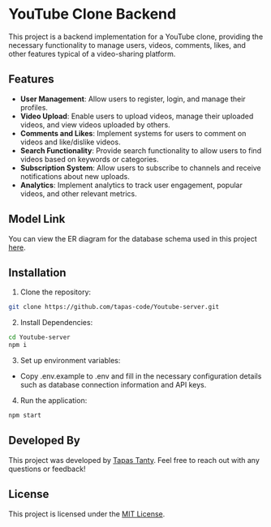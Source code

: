# YouTube Clone Backend

This project is a backend implementation for a YouTube clone, providing the necessary functionality to manage users, videos, comments, likes, and other features typical of a video-sharing platform.

## Features

- **User Management**: Allow users to register, login, and manage their profiles.
- **Video Upload**: Enable users to upload videos, manage their uploaded videos, and view videos uploaded by others.
- **Comments and Likes**: Implement systems for users to comment on videos and like/dislike videos.
- **Search Functionality**: Provide search functionality to allow users to find videos based on keywords or categories.
- **Subscription System**: Allow users to subscribe to channels and receive notifications about new uploads.
- **Analytics**: Implement analytics to track user engagement, popular videos, and other relevant metrics.

## Model Link

You can view the ER diagram for the database schema used in this project [here](https://app.eraser.io/workspace/YtPqZ1VogxGy1jzIDkzj).


## Installation

1. Clone the repository:

```bash
git clone https://github.com/tapas-code/Youtube-server.git

```
2. Install Dependencies:

```bash
cd Youtube-server
npm i
```
3. Set up environment variables:

- Copy .env.example to .env and fill in the necessary configuration details such as database connection information and API keys.

4. Run the application: 

```bash
npm start
```

## Developed By

This project was developed by [Tapas Tanty](https://github.com/tapas-code). Feel free to reach out with any questions or feedback!

## License

This project is licensed under the [MIT License](LICENSE).



